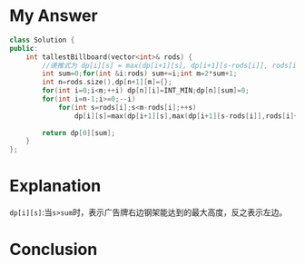 # My Answer
```c++
class Solution {
public:
    int tallestBillboard(vector<int>& rods) {
        //递推式为 dp[i][s] = max(dp[i+1][s], dp[i+1][s-rods[i]], rods[i] + dp[i+1][s+rods[i]])
        int sum=0;for(int &i:rods) sum+=i;int m=2*sum+1;
        int n=rods.size(),dp[n+1][m]={};
        for(int i=0;i<m;++i) dp[n][i]=INT_MIN;dp[n][sum]=0;
        for(int i=n-1;i>=0;--i)
            for(int s=rods[i];s<m-rods[i];++s)
                dp[i][s]=max(dp[i+1][s],max(dp[i+1][s-rods[i]],rods[i]+dp[i+1][s+rods[i]]));
            
        return dp[0][sum];
    }
};
```
# Explanation

`dp[i][s]`:当`s>sum`时，表示广告牌右边钢架能达到的最大高度，反之表示左边。

# Conclusion